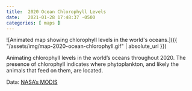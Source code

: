 ```yaml
---
title:  2020 Ocean Chlorophyll Levels
date:   2021-01-28 17:48:37 -0500
categories: [ maps ]
---
```


![Animated map showing chlorophyll levels in the world's oceans.]({{ "/assets/img/map-2020-ocean-chlorophyll.gif" | absolute_url }})

Animating chlorophyll levels in the world’s oceans throughout 2020. The presence of chlorophyll indicates where phytoplankton, and likely the animals that feed on them, are located.

Data: [NASA’s MODIS](https://modis.gsfc.nasa.gov)